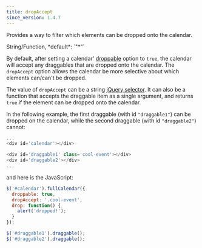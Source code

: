 ```yaml
---
title: dropAccept
since_version: 1.4.7
---
```


Provides a way to filter which elements can be dropped onto the calendar.

<div class='spec' markdown='1'>
String/Function, *default*: `"*"`
</div>

By default, after setting a calendar' [droppable](droppable) option to `true`, the calendar will accept any draggables that are dropped onto the calendar. The `dropAccept` option allows the calendar be more selective about which elements can/can't be dropped.

The value of `dropAccept` can be a string [jQuery selector](http://api.jquery.com/category/selectors/). It can also be a function that accepts the draggable item as a single argument, and returns `true` if the element can be dropped onto the calendar.

In the following example, the first draggable (with id `"draggable1"`) can be dropped on the calendar, while the second draggable (with id `"draggable2"`) cannot:

```js
...
<div id='calendar'></div>

<div id='draggable1' class='cool-event'></div>
<div id='draggable2'></div>
...
```

and here is the JavaScript:

```js
$('#calendar').fullCalendar({
  droppable: true,
  dropAccept: '.cool-event',
  drop: function() {
    alert('dropped!');
  }
});

$('#draggable1').draggable();
$('#draggable2').draggable();
```

